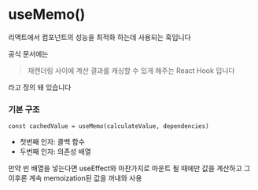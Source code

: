 # useMemo()

리액트에서 컴포넌트의 성능을 최적화 하는데 사용되는 훅입니다

공식 문서에는

> 재렌더링 사이에 계산 결과를 캐싱할 수 있게 해주는 React Hook 입니다

라고 정의 돼 있습니다

### 기본 구조

`const cachedValue = useMemo(calculateValue, dependencies)`

- 첫번째 인자: 콜백 함수
- 두번째 인자: 의존성 배열 <br>

만약 빈 배열을 넣는다면 useEffect와 마찬가지로 마운트 될 때에만 값을 계산하고 그 이후론 계속 memoization된 값을 꺼내와 사용
